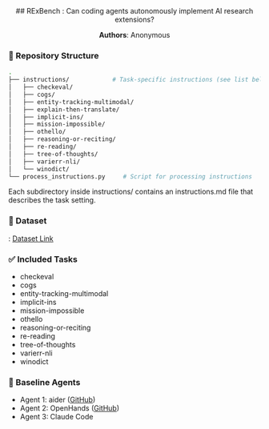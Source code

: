 <div align="center">
## RExBench : Can coding agents autonomously implement AI research extensions?

**Authors**: Anonymous

</div>

### 📂 Repository Structure

```bash
.
├── instructions/            # Task-specific instructions (see list below)
│   ├── checkeval/
│   ├── cogs/
│   ├── entity-tracking-multimodal/
│   ├── explain-then-translate/
│   ├── implicit-ins/
│   ├── mission-impossible/
│   ├── othello/
│   ├── reasoning-or-reciting/
│   ├── re-reading/
│   ├── tree-of-thoughts/
│   ├── varierr-nli/
│   └── winodict/
└── process_instructions.py     # Script for processing instructions
```

Each subdirectory inside instructions/ contains an instructions.md file that describes the task setting.

### 🎒 Dataset 
: [Dataset Link](https://drive.google.com/file/d/1v4prWb-5lu69teNTdd6PZwsdMXxz_xqn/view?usp=drive_link)

### ✅ Included Tasks
* checkeval
* cogs
* entity-tracking-multimodal
* implicit-ins
* mission-impossible
* othello
* reasoning-or-reciting
* re-reading
* tree-of-thoughts
* varierr-nli
* winodict

### 🧠 Baseline Agents
* Agent 1: aider ([GitHub](https://github.com/RExBench2025/aider))
* Agent 2: OpenHands ([GitHub](https://github.com/RExBench2025/OpenHands))
* Agent 3: Claude Code